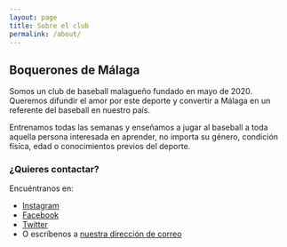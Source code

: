 ```yaml
---
layout: page
title: Sobre el club
permalink: /about/
---
```


## Boquerones de Málaga

Somos un club de baseball malagueño fundado en mayo de 2020. Queremos difundir el amor por este deporte y convertir a Málaga en un referente del baseball en nuestro país.

Entrenamos todas las semanas y enseñamos a jugar al baseball a toda aquella persona interesada en aprender, no importa su género, condición física, edad o conocimientos previos del deporte.

### ¿Quieres contactar?

Encuéntranos en:

* [Instagram](https://www.instagram.com/beisbol_boquerones/)
* [Facebook](https://www.facebook.com/Boquerones-Club-de-B%C3%A9isbol-M%C3%A1laga-102726581470744/)
* [Twitter](https://twitter.com/Beisbolboqueron)
* O escríbenos a [nuestra dirección de correo](mailto:email@domain.com)